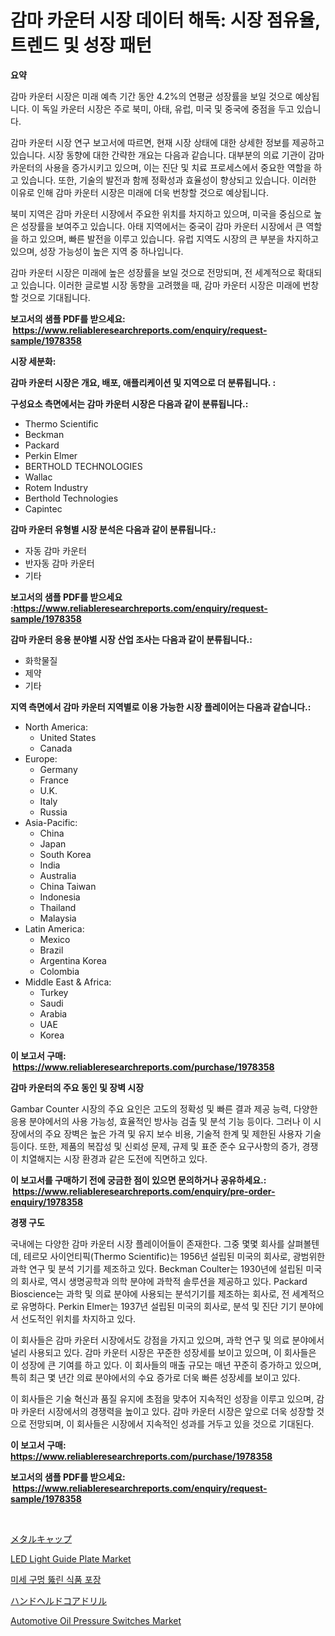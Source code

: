 <p><h1>감마 카운터 시장 데이터 해독: 시장 점유율, 트렌드 및 성장 패턴</h1></p><p><strong>요약</strong></p>
<p><p>감마 카운터 시장은 미래 예측 기간 동안 4.2%의 연평균 성장률을 보일 것으로 예상됩니다. 이 독일 카운터 시장은 주로 북미, 아태, 유럽, 미국 및 중국에 중점을 두고 있습니다.</p><p>감마 카운터 시장 연구 보고서에 따르면, 현재 시장 상태에 대한 상세한 정보를 제공하고 있습니다. 시장 동향에 대한 간략한 개요는 다음과 같습니다. 대부분의 의료 기관이 감마 카운터의 사용을 증가시키고 있으며, 이는 진단 및 치료 프로세스에서 중요한 역할을 하고 있습니다. 또한, 기술의 발전과 함께 정확성과 효율성이 향상되고 있습니다. 이러한 이유로 인해 감마 카운터 시장은 미래에 더욱 번창할 것으로 예상됩니다.</p><p>북미 지역은 감마 카운터 시장에서 주요한 위치를 차지하고 있으며, 미국을 중심으로 높은 성장률을 보여주고 있습니다. 아태 지역에서는 중국이 감마 카운터 시장에서 큰 역할을 하고 있으며, 빠른 발전을 이루고 있습니다. 유럽 지역도 시장의 큰 부분을 차지하고 있으며, 성장 가능성이 높은 지역 중 하나입니다.</p><p>감마 카운터 시장은 미래에 높은 성장률을 보일 것으로 전망되며, 전 세계적으로 확대되고 있습니다. 이러한 글로벌 시장 동향을 고려했을 때, 감마 카운터 시장은 미래에 번창할 것으로 기대됩니다.</p></p>
<p><strong>보고서의 샘플 PDF를 받으세요: &nbsp;<a href="https://www.reliableresearchreports.com/enquiry/request-sample/1978358">https://www.reliableresearchreports.com/enquiry/request-sample/1978358</a></strong></p>
<p><strong>시장 세분화:</strong></p>
<p><strong> 감마 카운터 시장은 개요, 배포, 애플리케이션 및 지역으로 더 분류됩니다. :</strong></p>
<p><strong>구성요소 측면에서는 감마 카운터 시장은 다음과 같이 분류됩니다.:</strong></p>
<p><ul><li>Thermo Scientific</li><li>Beckman</li><li>Packard</li><li>Perkin Elmer</li><li>BERTHOLD TECHNOLOGIES</li><li>Wallac</li><li>Rotem Industry</li><li>Berthold Technologies</li><li>Capintec</li></ul></p>
<p><strong> 감마 카운터 유형별 시장 분석은 다음과 같이 분류됩니다.:</strong></p>
<p><ul><li>자동 감마 카운터</li><li>반자동 감마 카운터</li><li>기타</li></ul></p>
<p><strong>보고서의 샘플 PDF를 받으세요 :<a href="https://www.reliableresearchreports.com/enquiry/request-sample/1978358">https://www.reliableresearchreports.com/enquiry/request-sample/1978358</a></strong></p>
<p><strong> 감마 카운터 응용 분야별 시장 산업 조사는 다음과 같이 분류됩니다.:</strong></p>
<p><ul><li>화학물질</li><li>제약</li><li>기타</li></ul></p>
<p><strong>지역 측면에서 감마 카운터 지역별로 이용 가능한 시장 플레이어는 다음과 같습니다.:</strong></p>
<p><ul>
    <li>
        North America:
        <ul>
            <li>United States</li>
            <li>Canada</li>
        </ul>
    </li>
    <li>
        Europe:
        <ul>
            <li>Germany</li>
            <li>France</li>
            <li>U.K.</li>
            <li>Italy</li>
            <li>Russia</li>
        </ul>
    </li>
    <li>
        Asia-Pacific:
        <ul>
            <li>China</li>
            <li>Japan</li>
            <li>South Korea</li>
            <li>India</li>
            <li>Australia</li>
            <li>China Taiwan</li>
            <li>Indonesia</li>
            <li>Thailand</li>
            <li>Malaysia</li>
        </ul>
    </li>
    <li>
        Latin America:
        <ul>
            <li>Mexico</li>
            <li>Brazil</li>
            <li>Argentina Korea</li>
            <li>Colombia</li>
        </ul>
    </li>
    <li>
        Middle East & Africa:
        <ul>
            <li>Turkey</li>
            <li>Saudi</li>
            <li>Arabia</li>
            <li>UAE</li>
            <li>Korea</li>
        </ul>
    </li>
    </ul></p>
<p><strong>이 보고서 구매: &nbsp;<a href="https://www.reliableresearchreports.com/purchase/1978358">https://www.reliableresearchreports.com/purchase/1978358</a></strong></p>
<p><strong>감마 카운터의 주요 동인 및 장벽 시장</strong></p>
<p><p>Gambar Counter 시장의 주요 요인은 고도의 정확성 및 빠른 결과 제공 능력, 다양한 응용 분야에서의 사용 가능성, 효율적인 방사능 검출 및 분석 기능 등이다. 그러나 이 시장에서의 주요 장벽은 높은 가격 및 유지 보수 비용, 기술적 한계 및 제한된 사용자 기술 등이다. 또한, 제품의 복잡성 및 신뢰성 문제, 규제 및 표준 준수 요구사항의 증가, 경쟁이 치열해지는 시장 환경과 같은 도전에 직면하고 있다.</p></p>
<p><strong>이 보고서를 구매하기 전에 궁금한 점이 있으면 문의하거나 공유하세요.: &nbsp;<a href="https://www.reliableresearchreports.com/enquiry/pre-order-enquiry/1978358">https://www.reliableresearchreports.com/enquiry/pre-order-enquiry/1978358</a></strong></p>
<p><strong>경쟁 구도</strong></p>
<p><p>국내에는 다양한 감마 카운터 시장 플레이어들이 존재한다. 그중 몇몇 회사를 살펴볼텐데, 테르모 사이언티픽(Thermo Scientific)는 1956년 설립된 미국의 회사로, 광범위한 과학 연구 및 분석 기기를 제조하고 있다. Beckman Coulter는 1930년에 설립된 미국의 회사로, 역시 생명공학과 의학 분야에 과학적 솔루션을 제공하고 있다. Packard Bioscience는 과학 및 의료 분야에 사용되는 분석기기를 제조하는 회사로, 전 세계적으로 유명하다. Perkin Elmer는 1937년 설립된 미국의 회사로, 분석 및 진단 기기 분야에서 선도적인 위치를 차지하고 있다.</p><p>이 회사들은 감마 카운터 시장에서도 강점을 가지고 있으며, 과학 연구 및 의료 분야에서 널리 사용되고 있다. 감마 카운터 시장은 꾸준한 성장세를 보이고 있으며, 이 회사들은 이 성장에 큰 기여를 하고 있다. 이 회사들의 매출 규모는 매년 꾸준히 증가하고 있으며, 특히 최근 몇 년간 의료 분야에서의 수요 증가로 더욱 빠른 성장세를 보이고 있다.</p><p>이 회사들은 기술 혁신과 품질 유지에 초점을 맞추어 지속적인 성장을 이루고 있으며, 감마 카운터 시장에서의 경쟁력을 높이고 있다. 감마 카운터 시장은 앞으로 더욱 성장할 것으로 전망되며, 이 회사들은 시장에서 지속적인 성과를 거두고 있을 것으로 기대된다.</p></p>
<p><strong>이 보고서 구매: &nbsp; <a href="https://www.reliableresearchreports.com/purchase/1978358">https://www.reliableresearchreports.com/purchase/1978358</a></strong></p>
<p><strong>보고서의 샘플 PDF를 받으세요: &nbsp;<a href="https://www.reliableresearchreports.com/enquiry/request-sample/1978358">https://www.reliableresearchreports.com/enquiry/request-sample/1978358</a></strong><strong></strong></p>
<p>&nbsp;</p>
<p><p><a href="https://medium.com/@edmondg3yrtreenfelder8956/%E9%87%91%E5%B1%9E%E3%82%AD%E3%83%A3%E3%83%83%E3%83%97%E5%B8%82%E5%A0%B4-%E5%B8%82%E5%A0%B4cagr-%E5%B8%82%E5%A0%B4%E3%83%88%E3%83%AC%E3%83%B3%E3%83%89-%E6%88%90%E9%95%B7%E6%88%A6%E7%95%A5%E3%81%B8%E3%81%AE%E6%B4%9E%E5%AF%9F-d025e10d57c5">メタルキャップ</a></p><p><a href="https://github.com/jj19131/Market-Research-Report-List-2/blob/main/led-light-guide-plate-market.md">LED Light Guide Plate Market</a></p><p><a href="https://github.com/vseigx30c9a1j/Market-Research-Report-List-1/blob/main/432781411052.md">미세 구멍 뚫린 식품 포장</a></p><p><a href="https://github.com/oafhukehf4709715/Market-Research-Report-List-1/blob/main/561306111873.md">ハンドヘルドコアドリル</a></p><p><a href="https://issuu.com/reportprime-2/docs/automotive-oil-pressure-switches-market-size-2030.">Automotive Oil Pressure Switches Market</a></p></p>